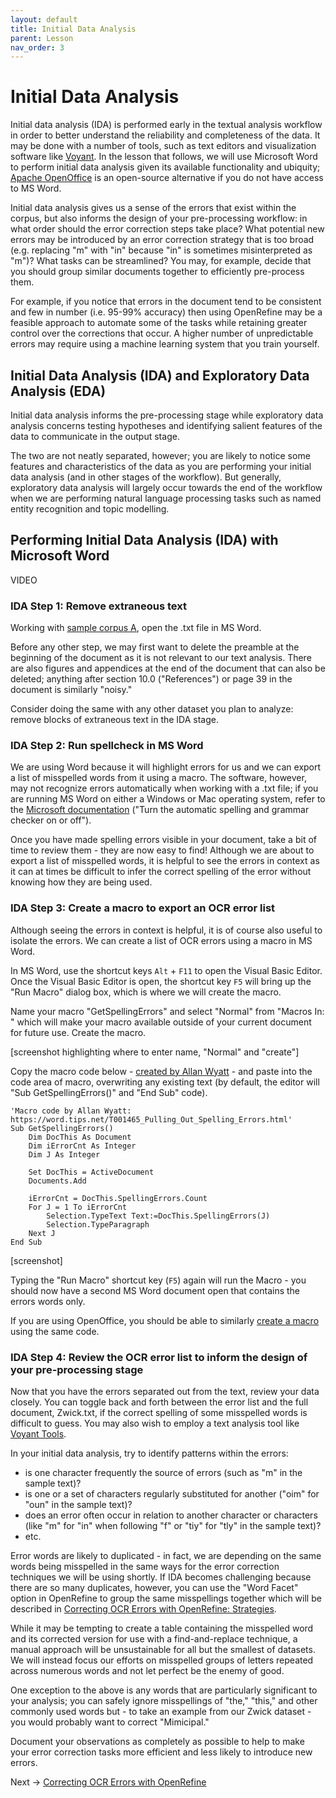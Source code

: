 ```yaml
---
layout: default
title: Initial Data Analysis
parent: Lesson
nav_order: 3
---
```


# Initial Data Analysis

Initial data analysis (IDA) is performed early in the textual analysis workflow in order to better understand the reliability and completeness of the data. It may be done with a number of tools, such as text editors and visualization software like [Voyant](https://voyant-tools.org/). In the lesson that follows, we will use Microsoft Word to perform initial data analysis given its available functionality and ubiquity; [Apache OpenOffice](https://www.openoffice.org/download/index.html) is an open-source alternative if you do not have access to MS Word.

Initial data analysis gives us a sense of the errors that exist within the corpus, but also informs the design of your pre-processing workflow: in what order should the error correction steps take place? What potential new errors may be introduced by an error correction strategy that is too broad (e.g. replacing "m" with "in" because "in" is sometimes misinterpreted as "m")? What tasks can be streamlined? You may, for example, decide that you should group similar documents together to efficiently pre-process them. 

For example, if you notice that errors in the document tend to be consistent and few in number (i.e. 95-99% accuracy) then using OpenRefine may be a feasible approach to automate some of the tasks while retaining greater control over the corrections that occur. A higher number of unpredictable errors may require using a machine learning system that you train yourself. 

## Initial Data Analysis (IDA) and Exploratory Data Analysis (EDA)

Initial data analysis informs the pre-processing stage while exploratory data analysis concerns testing hypotheses and identifying salient features of the data to communicate in the output stage.

The two are not neatly separated, however; you are likely to notice some features and characteristics of the data as you are performing your initial data analysis (and in other stages of the workflow). But generally, exploratory data analysis will largely occur towards the end of the workflow when we are performing natural language processing tasks such as named entity recognition and topic modelling.

## Performing Initial Data Analysis (IDA) with Microsoft Word

VIDEO

### IDA Step 1: Remove extraneous text

Working with [sample corpus A](https://scds.github.io/text-analysis-1/preparation.html), open the .txt file in MS Word. 

Before any other step, we may first want to delete the preamble at the beginning of the document as it is not relevant to our text analysis. There are also figures and appendices at the end of the document that can also be deleted; anything after section 10.0 ("References") or page 39 in the document is similarly "noisy."

Consider doing the same with any other dataset you plan to analyze: remove blocks of extraneous text in the IDA stage. 

### IDA Step 2: Run spellcheck in MS Word

We are using Word because it will highlight errors for us and we can export a list of misspelled words from it using a macro. The software, however, may not recognize errors automatically when working with a .txt file; if you are running MS Word on either a Windows or Mac operating system, refer to the [Microsoft documentation](https://support.microsoft.com/en-us/office/check-spelling-and-grammar-in-office-5cdeced7-d81d-47de-9096-efd0ee909227) ("Turn the automatic spelling and grammar checker on or off"). 

Once you have made spelling errors visible in your document, take a bit of time to review them - they are now easy to find! Although we are about to export a list of misspelled words, it is helpful to see the errors in context as it can at times be difficult to infer the correct spelling of the error without knowing how they are being used.

### IDA Step 3: Create a macro to export an OCR error list

Although seeing the errors in context is helpful, it is of course also useful to isolate the errors. We can create a list of OCR errors using a macro in MS Word.

In MS Word, use the shortcut keys ```Alt``` + ```F11``` to open the Visual Basic Editor. Once the Visual Basic Editor is open, the shortcut key ```F5``` will bring up the "Run Macro" dialog box, which is where we will create the macro.

Name your macro "GetSpellingErrors" and select "Normal" from "Macros In: " which will make your macro available outside of your current document for future use. Create the macro.

\[screenshot highlighting where to enter name, "Normal" and "create"]

Copy the macro code below - [created by Allan Wyatt](https://word.tips.net/T001465_Pulling_Out_Spelling_Errors.html) - and paste into the code area of macro, overwriting any existing text (by default, the editor will "Sub GetSpellingErrors()" and "End Sub" code). 

```
'Macro code by Allan Wyatt: https://word.tips.net/T001465_Pulling_Out_Spelling_Errors.html'
Sub GetSpellingErrors()
    Dim DocThis As Document
    Dim iErrorCnt As Integer
    Dim J As Integer

    Set DocThis = ActiveDocument
    Documents.Add

    iErrorCnt = DocThis.SpellingErrors.Count
    For J = 1 To iErrorCnt
        Selection.TypeText Text:=DocThis.SpellingErrors(J)
        Selection.TypeParagraph
    Next J
End Sub
```

\[screenshot]

Typing the "Run Macro" shortcut key (```F5```) again will run the Macro - you should now have a second MS Word document open that contains the errors words only.

If you are using OpenOffice, you should be able to similarly [create a macro](https://wiki.openoffice.org/wiki/Documentation/OOoAuthors_User_Manual/Getting_Started/Creating_a_simple_macro) using the same code.

### IDA Step 4: Review the OCR error list to inform the design of your pre-processing stage

Now that you have the errors separated out from the text, review your data closely. You can toggle back and forth between the error list and the full document, Zwick.txt, if the correct spelling of some misspelled words is difficult to guess. You may also wish to employ a text analysis tool like [Voyant Tools](https://voyant-tools.org/).

In your initial data analysis, try to identify patterns within the errors:
* is one character frequently the source of errors (such as "m" in the sample text)?
* is one or a set of characters regularly substituted for another ("oim" for "oun" in the sample text)?
* does an error often occur in relation to another character or characters (like "m" for "in" when following "f" or "tiy" for "tly" in the sample text)?
* etc.
  
Error words are likely to duplicated - in fact, we are depending on the same words being misspelled in the same ways for the error correction techniques we will be using shortly. If IDA becomes challenging because there are so many duplicates, however, you can use the "Word Facet" option in OpenRefine to group the same misspellings together which will be described in [Correcting OCR Errors with OpenRefine: Strategies](or-strat.html).

While it may be tempting to create a table containing the misspelled word and its corrected version for use with a find-and-replace technique, a manual approach will be unsustainable for all but the smallest of datasets. We will instead focus our efforts on misspelled groups of letters repeated across numerous words and not let perfect be the enemy of good.

One exception to the above is any words that are particularly significant to your analysis; you can safely ignore misspellings of "the," "this," and other commonly used words but - to take an example from our Zwick dataset - you would probably want to correct "Mimicipal."

Document your observations as completely as possible to help to make your error correction tasks more efficient and less likely to introduce new errors.

Next -> [Correcting OCR Errors with OpenRefine](ocr-correction.html)
